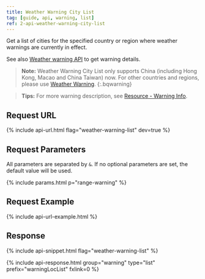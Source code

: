 ```yaml
---
title: Weather Warning City List
tag: [guide, api, warning, list]
ref: 2-api-weather-warning-city-list
---
```


Get a list of cities for the specified country or region where weather warnings are currently in effect.

See also [Weather warning API](/en/docs/api/warning/weather-warning/) to get warning details.

> **Note:** Weather Warning City List only supports China (including Hong Kong, Macao and China Taiwan) now. For other countries and regions, please use [Weather Warning](/en/docs/api/warning/weather-warning/).
{:.bqwarning}

> **Tips:** For more warning description, see [Resource - Warning Info](/en/docs/resource/warning-info/).

## Request URL

{% include api-url.html flag="weather-warning-list" dev=true %}

## Request Parameters

All parameters are separated by `&`. If no optional parameters are set, the default value will be used.

{% include params.html p="range-warning" %}

## Request Example

{% include api-url-example.html %}

## Response

{% include api-snippet.html flag="weather-warning-list" %}

{% include api-response.html group="warning" type="list" prefix="warningLocList" fxlink=0 %}
